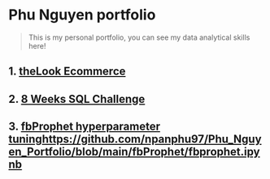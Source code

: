 # Phu Nguyen portfolio

> This is my personal portfolio, you can see my data analytical skills here!

## 1. [theLook Ecommerce](https://github.com/npanphu97/Phu_Nguyen_Portfolio/blob/main/theLook_eCommerce/theLook_eCommerce.md)

## 2. [8 Weeks SQL Challenge](https://github.com/npanphu97/Phu_Nguyen_Portfolio/tree/main/8_Weeks_SQL_Challenge)

## 3. [fbProphet hyperparameter tuning](https://github.com/npanphu97/Phu_Nguyen_Portfolio/blob/main/fbProphet/fbprophet.ipynb)https://github.com/npanphu97/Phu_Nguyen_Portfolio/blob/main/fbProphet/fbprophet.ipynb
